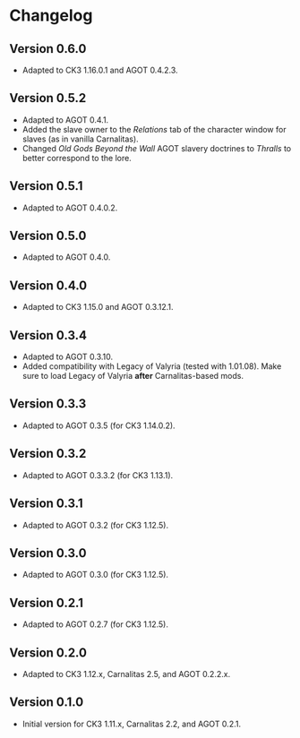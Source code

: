 # Changelog

## Version 0.6.0

* Adapted to CK3 1.16.0.1 and AGOT 0.4.2.3.

## Version 0.5.2

* Adapted to AGOT 0.4.1.
* Added the slave owner to the *Relations* tab of the character window for slaves (as in vanilla Carnalitas).
* Changed *Old Gods Beyond the Wall* AGOT slavery doctrines to *Thralls* to better correspond to the lore.

## Version 0.5.1

* Adapted to AGOT 0.4.0.2.

## Version 0.5.0

* Adapted to AGOT 0.4.0.

## Version 0.4.0

* Adapted to CK3 1.15.0 and AGOT 0.3.12.1.

## Version 0.3.4

* Adapted to AGOT 0.3.10.
* Added compatibility with Legacy of Valyria (tested with 1.01.08). Make sure to load Legacy of Valyria **after** Carnalitas-based mods.

## Version 0.3.3

* Adapted to AGOT 0.3.5 (for CK3 1.14.0.2).

## Version 0.3.2

* Adapted to AGOT 0.3.3.2 (for CK3 1.13.1).

## Version 0.3.1

* Adapted to AGOT 0.3.2 (for CK3 1.12.5).

## Version 0.3.0

* Adapted to AGOT 0.3.0 (for CK3 1.12.5).

## Version 0.2.1

* Adapted to AGOT 0.2.7 (for CK3 1.12.5).

## Version 0.2.0

* Adapted to CK3 1.12.x, Carnalitas 2.5, and AGOT 0.2.2.x.

## Version 0.1.0

* Initial version for CK3 1.11.x, Carnalitas 2.2, and AGOT 0.2.1.
